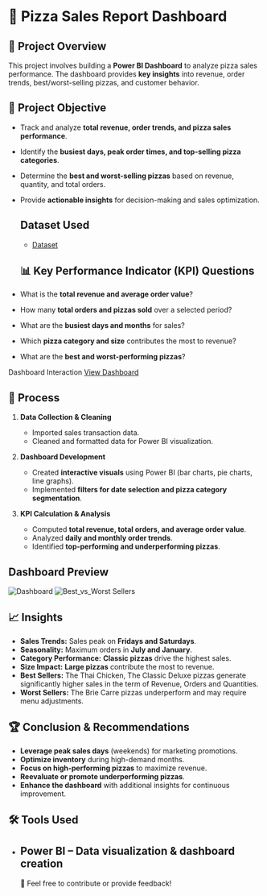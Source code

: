 #  🍕 Pizza Sales Report Dashboard  

## 📌 Project Overview  
This project involves building a **Power BI Dashboard** to analyze pizza sales performance. The dashboard provides **key insights** into revenue, order trends, best/worst-selling pizzas, and customer behavior.  

## 🎯 Project Objective  
- Track and analyze **total revenue, order trends, and pizza sales performance**.  
- Identify the **busiest days, peak order times, and top-selling pizza categories**.  
- Determine the **best and worst-selling pizzas** based on revenue, quantity, and total orders.  
- Provide **actionable insights** for decision-making and sales optimization.

  ## Dataset Used
  
  - <a href="https://github.com/ashishkmr0205/Pizza-Sales-Report-Dashboard/blob/main/pizza_sales_excel_file.xlsx">Dataset</a>

  ## 📊 Key Performance Indicator (KPI) Questions  
- What is the **total revenue and average order value**?  
- How many **total orders and pizzas sold** over a selected period?  
- What are the **busiest days and months** for sales?  
- Which **pizza category and size** contributes the most to revenue?  
- What are the **best and worst-performing pizzas**?

Dashboard Interaction <a href="https://github.com/ashishkmr0205/Pizza-Sales-Report-Dashboard/blob/main/pizza_sale_project.pbix">View Dashboard</a>

  ## 🔄 Process  
1. **Data Collection & Cleaning**  
   - Imported sales transaction data.  
   - Cleaned and formatted data for Power BI visualization.  

2. **Dashboard Development**  
   - Created **interactive visuals** using Power BI (bar charts, pie charts, line graphs).  
   - Implemented **filters for date selection and pizza category segmentation**.  

3. **KPI Calculation & Analysis**  
   - Computed **total revenue, total orders, and average order value**.  
   - Analyzed **daily and monthly order trends**.  
   - Identified **top-performing and underperforming pizzas**. 

## Dashboard Preview
![Dashboard](https://github.com/user-attachments/assets/b40e2b07-50d1-445e-897c-7bea8907704d)
![Best_vs_Worst Sellers](https://github.com/user-attachments/assets/9b030d85-d907-4e03-b4ed-b88995da6adf)

## 📈 Insights  
- **Sales Trends:** Sales peak on **Fridays and Saturdays**.  
- **Seasonality:** Maximum orders in **July and January**.  
- **Category Performance:** **Classic pizzas** drive the highest sales.  
- **Size Impact:** **Large pizzas** contribute the most to revenue.  
- **Best Sellers:** The Thai Chicken, The Classic Deluxe pizzas  generate significantly higher sales in the term of Revenue, Orders and Quantities.  
- **Worst Sellers:** The Brie Carre pizzas underperform and may require menu adjustments.  

## 🏆 Conclusion & Recommendations  
- **Leverage peak sales days** (weekends) for marketing promotions.  
- **Optimize inventory** during high-demand months.  
- **Focus on high-performing pizzas** to maximize revenue.  
- **Reevaluate or promote underperforming pizzas**.  
- **Enhance the dashboard** with additional insights for continuous improvement.  

## 🛠️ Tools Used  
- **Power BI** – Data visualization & dashboard creation
  ----

  🚀 Feel free to contribute or provide feedback!





